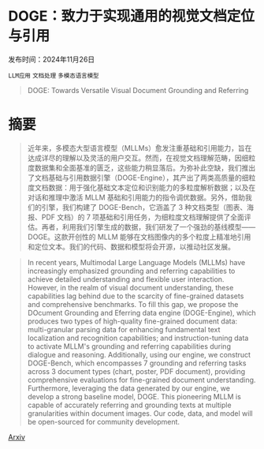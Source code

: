 # DOGE：致力于实现通用的视觉文档定位与引用

发布时间：2024年11月26日

`LLM应用` `文档处理` `多模态语言模型`

> DOGE: Towards Versatile Visual Document Grounding and Referring

# 摘要

> 近年来，多模态大型语言模型（MLLMs）愈发注重基础和引用能力，旨在达成详尽的理解以及灵活的用户交互。然而，在视觉文档理解范畴，因细粒度数据集和全面基准的匮乏，这些能力稍显落后。为弥补此空缺，我们推出了文档基础与引用数据引擎（DOGE-Engine），其产出了两类高质量的细粒度文档数据：用于强化基础文本定位和识别能力的多粒度解析数据；以及在对话和推理中激活 MLLM 基础和引用能力的指令调优数据。另外，借助我们的引擎，我们构建了 DOGE-Bench，它涵盖了 3 种文档类型（图表、海报、PDF 文档）的 7 项基础和引用任务，为细粒度文档理解提供了全面评估。再者，利用我们引擎生成的数据，我们研发了一个强劲的基线模型——DOGE。这款开创性的 MLLM 能够在文档图像内的多个粒度上精准地引用和定位文本。我们的代码、数据和模型将会开源，以推动社区发展。

> In recent years, Multimodal Large Language Models (MLLMs) have increasingly emphasized grounding and referring capabilities to achieve detailed understanding and flexible user interaction. However, in the realm of visual document understanding, these capabilities lag behind due to the scarcity of fine-grained datasets and comprehensive benchmarks. To fill this gap, we propose the DOcument Grounding and Eferring data engine (DOGE-Engine), which produces two types of high-quality fine-grained document data: multi-granular parsing data for enhancing fundamental text localization and recognition capabilities; and instruction-tuning data to activate MLLM's grounding and referring capabilities during dialogue and reasoning. Additionally, using our engine, we construct DOGE-Bench, which encompasses 7 grounding and referring tasks across 3 document types (chart, poster, PDF document), providing comprehensive evaluations for fine-grained document understanding. Furthermore, leveraging the data generated by our engine, we develop a strong baseline model, DOGE. This pioneering MLLM is capable of accurately referring and grounding texts at multiple granularities within document images. Our code, data, and model will be open-sourced for community development.

[Arxiv](https://arxiv.org/abs/2411.17125)